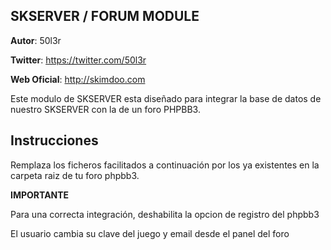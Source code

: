 ## **SKSERVER / FORUM MODULE**

**Autor**: 50l3r

**Twitter**: https://twitter.com/50l3r

**Web Oficial**: http://skimdoo.com

Este modulo de SKSERVER esta diseñado para integrar la base de datos de nuestro SKSERVER con la de un foro PHPBB3.

## Instrucciones

Remplaza los ficheros facilitados a continuación por los ya existentes en la carpeta raiz de tu foro phpbb3.



**IMPORTANTE**

Para una correcta integración, deshabilita la opcion de registro del phpbb3

El usuario cambia su clave del juego y email desde el panel del foro
